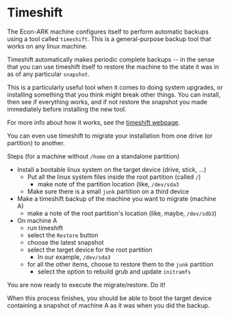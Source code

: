 # Timeshift

The Econ-ARK machine configures itself to perform automatic backups using a tool called `timeshift`.  This is a general-purpose backup tool that works on any linux machine.

Timeshift automatically makes periodic complete backups -- in the sense that you can use timeshift itself to restore the machine to the state it was in as of any particular `snapshot`. 

This is a particularly useful tool when it comes to doing system upgrades, or installing something that you think might break other things. You can install, then see if everything works, and if not restore the snapshot you made immediately before installing the new tool.

For more info about how it works, see the [timeshift webpage](https://teejeetech.com/timeshift/).

You can even use timeshift to migrate your installation from one drive (or partition) to another.

Steps (for a machine without `/home` on a standalone partition)
* Install a bootable linux system on the target device (drive, stick, ...)
    * Put all the linux system files inside the root partition (called `/`)
	  * make note of the partition location (like, `/dev/sda3`
	* Make sure there is a small `junk` partition on a third device
* Make a timeshift backup of the machine you want to migrate (machine A)
   * make a note of the root partition's location (like, maybe, `/dev/sdb3`)
* On machine A
   * run timeshift 
   * select the `Restore` button
   * choose the latest snapshot
   * select the target device for the root partition
      * In our example, `/dev/sda3`
   * for all the other items, choose to restore them to the `junk` partition
	 * select the option to rebuild grub and update `initramfs`
 
 You are now ready to execute the migrate/restore. Do it!
 
When this process finishes, you should be able to boot the target device containing a snapshot of machine A as it was when you did the backup.
